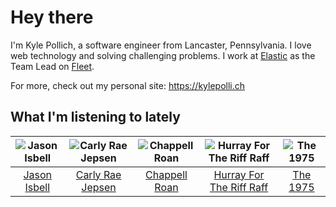 # Hey there


I'm Kyle Pollich, a software engineer from Lancaster, Pennsylvania. I love web technology and solving challenging problems.
I work at [Elastic](https://www.elastic.co/) as the Team Lead on [Fleet](https://www.elastic.co/guide/en/fleet/current/fleet-overview.html).

For more, check out my personal site: https://kylepolli.ch

## What I'm listening to lately

<!-- begin artists -->
  |![Jason Isbell](https://i.scdn.co/image/ab6761610000f1780ad790e9900e7a4dc94f6304)|![Carly Rae Jepsen](https://i.scdn.co/image/ab6761610000f1788272bf414106646e0e4a89f3)|![Chappell Roan](https://i.scdn.co/image/ab6761610000f178cde5a0d57c1b79de5fce6bee)|![Hurray For The Riff Raff](https://i.scdn.co/image/ab6761610000f178e33c83dd79fcecdab93f5ce2)|![The 1975](https://i.scdn.co/image/ab6761610000f17889348336354096fd4e36ca73)|
  |:---:|:---:|:---:|:---:|:---:|
  |[Jason Isbell](https://open.spotify.com/artist/3Q8wgwyVVv0z4UEh1HB0KY)|[Carly Rae Jepsen](https://open.spotify.com/artist/6sFIWsNpZYqfjUpaCgueju)|[Chappell Roan](https://open.spotify.com/artist/7GlBOeep6PqTfFi59PTUUN)|[Hurray For The Riff Raff](https://open.spotify.com/artist/2xLEV2jDreAOcpJXFNoXyt)|[The 1975](https://open.spotify.com/artist/3mIj9lX2MWuHmhNCA7LSCW)|
<!-- end artists -->
